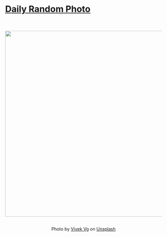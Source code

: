 # [Daily Random Photo](https://www.dailyrandomphoto.com/)

<div align="center">
  <br>
  <br>
  <a href="https://www.dailyrandomphoto.com/p/2024/2024-01-08/"><img src="https://images.unsplash.com/photo-1701711995517-c992ace5fe93?crop=entropy&cs=tinysrgb&fit=max&fm=jpg&ixid=M3w3NzUwOHwwfDF8cmFuZG9tfHx8fHx8fHx8MTcwNDY3MzkxOXw&ixlib=rb-4.0.3&q=80&w=1080" width="600px"></a>
  <br>
  <br>
  <p class="has-text-grey">Photo by <a href="https://unsplash.com/@v91_photography?utm_source=Daily%20Random%20Photo&amp;utm_medium=referral" target="_blank" rel="noopener noreferrer">Vivek Vg</a> on <a href="https://unsplash.com/photos/a-winding-road-in-the-mountains-at-night-yPlyDFhGwb8?utm_source=Daily%20Random%20Photo&amp;utm_medium=referral" target="_blank" rel="noopener noreferrer">Unsplash</a></p>
</div>
